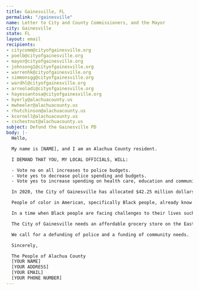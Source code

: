 ```yaml
---
title: Gainesville, FL
permalink: "/gainesville"
name: Letter to City and County Commissioners, and the Mayor
city: Gainesville
state: FL
layout: email
recipients:
- citycomm@cityofgainesville.org
- poelb@cityofgainesville.org
- mayor@cityofgainesville.org
- johnsong1@cityofgainesville.org
- warrenhk@cityofgainesville.org
- simmonsgg@cityofgainesville.org
- wardhl@cityofgainesville.org
- arreoladi@cityofgainesville.org
- hayessantosa@cityofgainesville.org
- byerly@alachuacounty.us
- mwheeler@alachuacounty.us
- rhutchinson@alachuacounty.us
- kcornell@alachuacounty.us
- cschestnut@alachuacounty.us
subject: Defund the Gainesville PD
body: |-
  Hello,

  My name is [NAME], and I am an Alachua County resident.

  I DEMAND THAT YOU, MY LOCAL OFFICIALS, WILL:

  - Vote no on all increases to police budgets.
  - Vote yes to decrease police spending and budgets.
  - Vote yes to increase spending on health care, education and community programs that keep us safe.

  In 2020, the City of Gainesville has allocated $42.25 million dollars to the police department, and $59.66 million to law enforcement in general. Housing and Urban Planning-- something residents everywhere but especially on the East side need-- was allocated 6.06 million.

  People of color in American, specifically Black people, already know that the police don’t keep neighborhoods and communities safe. Police presence leads to police brutality, which is why we are demanding a defunding of police and a reallocation of resources towards community investment. Black people like Tony McDade (Tallahassee), Trayvon Martin (Orlando), and Jamee Johnson (Jacksonville) cannot keep dying at the hands of police and white actors emboldened by the state.

  In a time when Black people are facing challenges to their lives such as COVID-19, which disproportionately affects communities of color, there is no excuse for the $500,000 increase in funds to law enforcement for the 2020-2021 fiscal year.

  The City of Gainesville needs an affordable grocery store on the Eastside. When the City you run has a food desert in it, that’s where funds need to be going-- to residents, and not to police that regularly use excessive force on said residents.

  We call for a defunding of police and a funding of community needs.

  Sincerely,

  The People of Alachua County
  [YOUR NAME]
  [YOUR ADDRESS]
  [YOUR EMAIL]
  [YOUR PHONE NUMBER]
---
```


